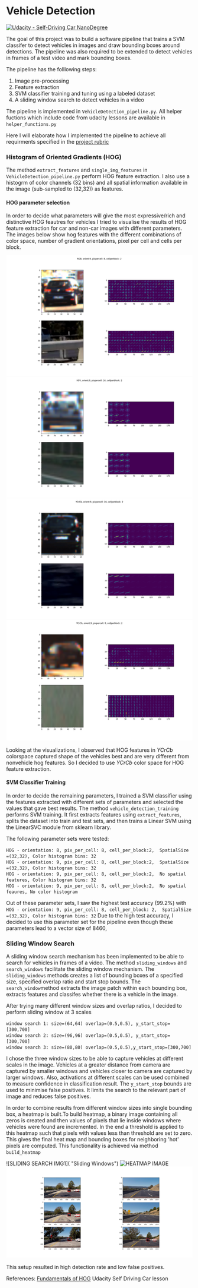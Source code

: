 # Vehicle Detection
[![Udacity - Self-Driving Car NanoDegree](https://s3.amazonaws.com/udacity-sdc/github/shield-carnd.svg)](http://www.udacity.com/drive)


The goal of this project was to build a software pipeline that trains a SVM classifer to detect vehicles in images and draw bounding boxes around detections.  The pipeline was also required to be extended to detect  vehicles in frames of a  test video and mark bounding boxes. 

The pipeline has the folllowing  steps:

1. Image pre-processing
2. Feature extraction
3. SVM classifier training and tuning using a labeled dataset
4. A sliding window search to detect vehicles in a video

The pipeline is implemented in `VehicleDetection_pipeline.py`. All helper fuctions which include code from udacity lessons are available in `helper_functions.py`

Here I will elaborate how I implemented the pipeline to achieve all requirments specified in the [project rubric](https://review.udacity.com/#!/rubrics/513/view) 

### Histogram of Oriented Gradients (HOG)
The method `extract_features` and `single_img_features` in `VehicleDetection_pipeline.py` perform HOG feature extraction. I also use a histogrm of color channels (32 bins) and all spatial information available in the image (sub-sampled to (32,32)) as features.

#### HOG parameter selection
In order to decide what parameters will give the most expressive/rich and distinctive HOG feautres for vehicles I tried to visualise the results of HOG feature extraction for car and non-car images with different parameters.
The images below show hog features with the different combinations of color space, number of gradient orientations, pixel per cell and cells per block.

![HOG RESULT1](output_images/HOG_image1.png)
![HOG RESULT5](output_images/HOG_image8.png)
![HOG RESULT5](output_images/HOG_image9.png)
![HOG RESULT2](output_images/HOG_image7.png)

Looking at the visualizations, I observed that HOG features in _YCrCb_ colorspace captured shape of the vehicles best and are very different from nonvehicle hog features. So I decided to use _YCrCb_ color space for HOG feature extraction. 
#### SVM Classifier Training
 In order to decide the remaining parameters, I trained a SVM classifier using the features extracted with different sets of parameters and selected the values that gave best results. The method `vehicle_detection_training` performs SVM training. It first extracts features using `extract_features`, splits the dataset into train and test sets, and then trains a Linear SVM using the LinearSVC module from sklearn library.
 
 The following parameter sets were tested:
 ```
 HOG - orientation: 8, pix_per_cell: 8, cell_per_block:2,  SpatialSize =(32,32), Color histogram bins: 32
HOG - orientation: 9, pix_per_cell: 8, cell_per_block:2,  SpatialSize =(32,32), Color histogram bins: 32
HOG - orientation: 9, pix_per_cell: 8, cell_per_block:2,  No spatial features, Color histogram bins: 32
HOG - orientation: 9, pix_per_cell: 8, cell_per_block:2,  No spatial feaures, No color histogram
 ```
Out of these parameter sets, I saw the highest test accuracy (99.2%) with ` HOG - orientation: 9, pix_per_cell: 8, cell_per_block: 2,  SpatialSize =(32,32), Color histogram bins: 32` 
Due to the high test accuracy, I decided to use this parameter set for the pipeline even though these parameters lead to a vector  size of 8460, 
 

### Sliding Window Search
A sliding window search mechanism has been implemented to be able to search for vehicles in frames of a video. The method `sliding_windows` and `search_windows` facilitate the sliding window mechanism. The `sliding_windows` methods creates a list of bounding boxes of a specified size, specified overlap ratio and start stop bounds. The `search_window`method extracts the image patch within each bounding box, extracts features and classifes whether there is a vehicle in the image.

After trying many different window sizes and overlap ratios, I decided to perform sliding window at 3 scales 
```
window search 1: size=(64,64) overlap=(0.5,0.5), y_start_stop=[300,700]
window search 2: size=(96,96) overlap=(0.5,0.5), y_start_stop=[300,700]
window search 3: size=(80,80) overlap=(0.5,0.5),y_start_stop=[300,700]
```

I chose the three window sizes to be able to capture vehicles at different scales in the image. Vehicles at a greater distance from camera are captured by smaller windows and vehicles closer to camera are captured by larger windows. Also, activations at different scales can be used combined to measure confidence in classification result. The `y_start_stop` bounds are used to minimise false positives. It limits the search to the relevant part of image and reduces false positives.

In order to combine results from different window sizes into single bounding box, a heatmap is built.To build heatmap, a binary image containing all zeros is created and then values of  pixels that lie inside windows where vehicles were found are  incremented. In the end a threshold is applied to this heatmap such that pixels with values less than threshold are set to zero. This gives the final heat map and bounding boxes for neighboring 'hot' pixels are computed. This functionality is achieved via method `build_heatmap`

![SLIDING SEARCH IMG1]( "Sliding Windows")
![HEATMAP IMAGE]()
![SLIDING SEARCH IMG2]( output_images/test_image_results.png "test result")

This setup resulted in high detection rate and low false positives. 


References:
[Fundamentals of HOG](https://www.learnopencv.com/histogram-of-oriented-gradients/) 
Udacity Self Driving Car lesson
